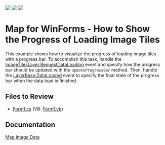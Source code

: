 <!-- default badges list -->
![](https://img.shields.io/endpoint?url=https://codecentral.devexpress.com/api/v1/VersionRange/128576789/16.1.4%2B)
[![](https://img.shields.io/badge/Open_in_DevExpress_Support_Center-FF7200?style=flat-square&logo=DevExpress&logoColor=white)](https://supportcenter.devexpress.com/ticket/details/E5183)
[![](https://img.shields.io/badge/📖_How_to_use_DevExpress_Examples-e9f6fc?style=flat-square)](https://docs.devexpress.com/GeneralInformation/403183)
<!-- default badges end -->

# Map for WinForms - How to Show the Progress of Loading Image Tiles

This example shows how to visualize the progress of loading image tiles with a progress bar.
To accomplish this task, handle the [ImageTilesLayer.RequestDataLoading](https://documentation.devexpress.com/#WindowsForms/DevExpressXtraMapImageTilesLayer_RequestDataLoadingtopic) event and specify how the progress bar should be updated with the `UpdateProgressBar` method. Then, handle the [LayerBase.DataLoaded](https://docs.devexpress.com/WindowsForms/DevExpress.XtraMap.LayerBase.DataLoaded) event to specify the final state of the progress bar when the data load is finished.

## Files to Review
* [Form1.cs](./CS/TilesLoaded/Form1.cs) (VB: [Form1.vb](./VB/TilesLoaded/Form1.vb))

## Documentation
[Map Image Data](https://docs.devexpress.com/WindowsForms/17853/controls-and-libraries/map-control/examples/map-image-data)

